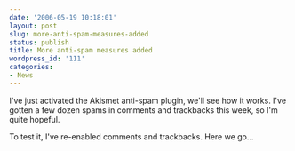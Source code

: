 ```yaml
---
date: '2006-05-19 10:18:01'
layout: post
slug: more-anti-spam-measures-added
status: publish
title: More anti-spam measures added
wordpress_id: '111'
categories:
- News
---
```



I've just activated the Akismet anti-spam plugin, we'll see how it works. I've gotten a few dozen spams in comments and trackbacks this week, so I'm quite hopeful.

To test it, I've re-enabled comments and trackbacks. Here we go...
